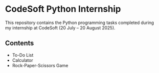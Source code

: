 # CodeSoft Python Internship

This repository contains the Python programming tasks completed during my internship at CodeSoft (20 July – 20 August 2025).

## Contents
- To-Do List
- Calculator
- Rock-Paper-Scissors Game


